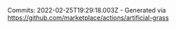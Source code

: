 Commits: 2022-02-25T19:29:18.003Z - Generated via https://github.com/marketplace/actions/artificial-grass
<br>
